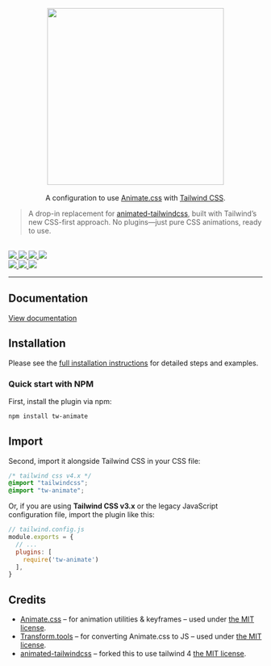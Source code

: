 <!-- markdownlint-disable MD013 MD041 -->
<p align="center">
  <a href="https://designerajayk.github.io/tw-animate">
    <picture>
      <source media="(prefers-color-scheme: dark)" srcset="https://designerajayk.github.io/tw-animate/logo-dark.svg" />
      <img src="https://designerajayk.github.io/tw-animate/logo-light.svg" width="350" />
    </picture>
  </a>
  <br />
  <br />
  A configuration to use <a href="https://github.com/animate-css/animate.css">Animate.css</a> with
  <a href="https://github.com/tailwindlabs/tailwindcss">Tailwind CSS</a>.
  <br />
  <blockquote>A drop-in replacement for <a href="https://github.com/brc-dd/animated-tailwindcss" target="_blank">animated-tailwindcss</a>, built with Tailwind’s new CSS-first approach. No plugins—just pure CSS animations, ready to use.</blockquote>
  <br />
  <a href="https://github.com/designerajayk/tw-animate/actions/workflows/ci.yaml">
    <img src="https://img.shields.io/github/actions/workflow/status/designerajayk/tw-animate/ci.yaml?branch=main&label=CI&logo=github&style=flat-square" />
  </a>
  <a href="https://npm.im/tw-animate">
    <img src="https://img.shields.io/npm/dm/tw-animate?logo=npm&style=flat-square" />
  </a>
  <a href="https://skypack.dev/view/tw-animate">
    <img src="https://img.shields.io/endpoint?url=https://gnsbjfpv4lik.runkit.sh?package=tw-animate" />
  </a>
  <a href="https://deps.dev/npm/tw-animate">
    <img src="https://img.shields.io/endpoint?url=https://ir741raqc767.runkit.sh?package=tw-animate" />
  </a>
  <br />
  <a href="https://github.com/animate-css/animate.css/releases/tag/v4.1.1">
    <img src="https://designerajayk.github.io/tw-animate/animate-css.svg" />
  </a>
  <a href="https://github.com/designerajayk/tw-animate/blob/main/LICENSE.md">
    <img src="https://designerajayk.github.io/tw-animate/license.svg" />
  </a>
  <a href="https://conventionalcommits.org">
    <img src="https://designerajayk.github.io/tw-animate/commits.svg" />
  </a>
</p>

---

## Documentation

[View documentation](https://designerajayk.github.io/tw-animate/)

## Installation

Please see the [full installation instructions](https://designerajayk.github.io/tw-animate/installation) for detailed steps and examples.

### Quick start with NPM

First, install the plugin via npm:

```sh
npm install tw-animate
```

## Import

Second, import it alongside Tailwind CSS in your CSS file:

```css
/* tailwind css v4.x */
@import "tailwindcss";
@import "tw-animate";
```

Or, if you are using **Tailwind CSS v3.x** or the legacy JavaScript configuration file, import the plugin like this:

```js
// tailwind.config.js
module.exports = {
  // ...
  plugins: [
    require('tw-animate')
  ],
}
```

## Credits

- [Animate.css](https://github.com/animate-css/animate.css) &ndash; for
  animation utilities & keyframes &ndash; used under
  [the MIT license](https://cdn.jsdelivr.net/npm/animate.css@4.1.1/LICENSE).
- [Transform.tools](https://github.com/ritz078/transform) &ndash; for converting
  Animate.css to JS &ndash; used under
  [the MIT license](https://github.com/ritz078/transform/blob/master/LICENSE).
- [animated-tailwindcss](https://www.npmjs.com/package/animated-tailwindcss) &ndash; forked this to use tailwind 4
  [the MIT license](https://github.com/brc-dd/animated-tailwindcss/blob/main/LICENSE.md).
